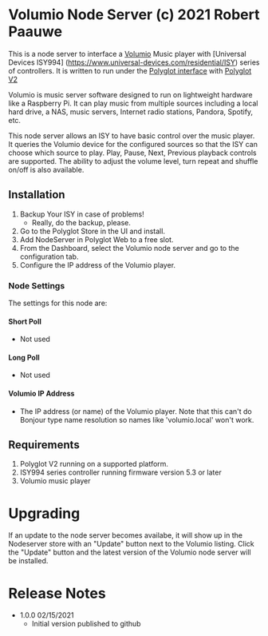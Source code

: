 
# Volumio Node Server (c) 2021 Robert Paauwe

This is a node server to interface a [Volumio](http://www.volumio.org) Music player with
[Universal Devices ISY994] (https://www.universal-devices.com/residential/ISY) series of
controllers. It is written to run under the
[Polyglot interface](http://www.universal-devices.com/developers/polyglot/docs/) with
[Polyglot V2](https://github.com/Einstein42/udi-polyglotv2)

Volumio is music server software designed to run on lightweight hardware like a Raspberry Pi.
It can play music from multiple sources including a local hard drive, a NAS, music servers,
Internet radio stations, Pandora, Spotify, etc.

This node server allows an ISY to have basic control over the music player. It queries the
Volumio device for the configured sources so that the ISY can choose which source to play.
Play, Pause, Next, Previous playback controls are supported. The ability to adjust the volume
level, turn repeat and shuffle on/off is also available.


## Installation

1. Backup Your ISY in case of problems!
   * Really, do the backup, please.
2. Go to the Polyglot Store in the UI and install.
3. Add NodeServer in Polyglot Web to a free slot.
4. From the Dashboard, select the Volumio node server and go to the configuration tab.
5. Configure the IP address of the Volumio player.

### Node Settings
The settings for this node are:

#### Short Poll
   * Not used
#### Long Poll
   * Not used

#### Volumio IP Address
   * The IP address (or name) of the Volumio player.  Note that this can't do Bonjour type name resolution so names like 'volumio.local' won't work.


## Requirements

1. Polyglot V2 running on a supported platform.
2. ISY994 series controller running firmware version 5.3 or later
3. Volumio music player

# Upgrading

If an update to the node server becomes availabe, it will show up in the Nodeserver store with an "Update" button next to 
the Volumio listing.  Click the "Update" button and the latest version of the Volumio node server will be installed.

# Release Notes

- 1.0.0 02/15/2021
   - Initial version published to github
